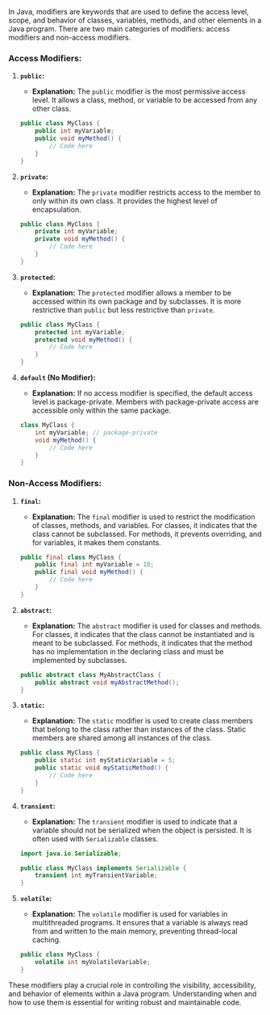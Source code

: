 In Java, modifiers are keywords that are used to define the access level, scope, and behavior of classes, variables, methods, and other elements in a Java program. There are two main categories of modifiers: access modifiers and non-access modifiers.

### Access Modifiers:

1. **`public`:**
   - **Explanation:** The `public` modifier is the most permissive access level. It allows a class, method, or variable to be accessed from any other class.

   ```java
   public class MyClass {
       public int myVariable;
       public void myMethod() {
           // Code here
       }
   }
   ```

2. **`private`:**
   - **Explanation:** The `private` modifier restricts access to the member to only within its own class. It provides the highest level of encapsulation.

   ```java
   public class MyClass {
       private int myVariable;
       private void myMethod() {
           // Code here
       }
   }
   ```

3. **`protected`:**
   - **Explanation:** The `protected` modifier allows a member to be accessed within its own package and by subclasses. It is more restrictive than `public` but less restrictive than `private`.

   ```java
   public class MyClass {
       protected int myVariable;
       protected void myMethod() {
           // Code here
       }
   }
   ```

4. **`default` (No Modifier):**
   - **Explanation:** If no access modifier is specified, the default access level is package-private. Members with package-private access are accessible only within the same package.

   ```java
   class MyClass {
       int myVariable; // package-private
       void myMethod() {
           // Code here
       }
   }
   ```

### Non-Access Modifiers:

1. **`final`:**
   - **Explanation:** The `final` modifier is used to restrict the modification of classes, methods, and variables. For classes, it indicates that the class cannot be subclassed. For methods, it prevents overriding, and for variables, it makes them constants.

   ```java
   public final class MyClass {
       public final int myVariable = 10;
       public final void myMethod() {
           // Code here
       }
   }
   ```

2. **`abstract`:**
   - **Explanation:** The `abstract` modifier is used for classes and methods. For classes, it indicates that the class cannot be instantiated and is meant to be subclassed. For methods, it indicates that the method has no implementation in the declaring class and must be implemented by subclasses.

   ```java
   public abstract class MyAbstractClass {
       public abstract void myAbstractMethod();
   }
   ```

3. **`static`:**
   - **Explanation:** The `static` modifier is used to create class members that belong to the class rather than instances of the class. Static members are shared among all instances of the class.

   ```java
   public class MyClass {
       public static int myStaticVariable = 5;
       public static void myStaticMethod() {
           // Code here
       }
   }
   ```

4. **`transient`:**
   - **Explanation:** The `transient` modifier is used to indicate that a variable should not be serialized when the object is persisted. It is often used with `Serializable` classes.

   ```java
   import java.io.Serializable;

   public class MyClass implements Serializable {
       transient int myTransientVariable;
   }
   ```

5. **`volatile`:**
   - **Explanation:** The `volatile` modifier is used for variables in multithreaded programs. It ensures that a variable is always read from and written to the main memory, preventing thread-local caching.

   ```java
   public class MyClass {
       volatile int myVolatileVariable;
   }
   ```

These modifiers play a crucial role in controlling the visibility, accessibility, and behavior of elements within a Java program. Understanding when and how to use them is essential for writing robust and maintainable code.
